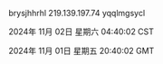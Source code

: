 brysjhhrhl 219.139.197.74 yqqlmgsycl

2024年 11月 02日 星期六 04:40:02 CST

2024年 11月 01日 星期五 20:40:02 GMT
